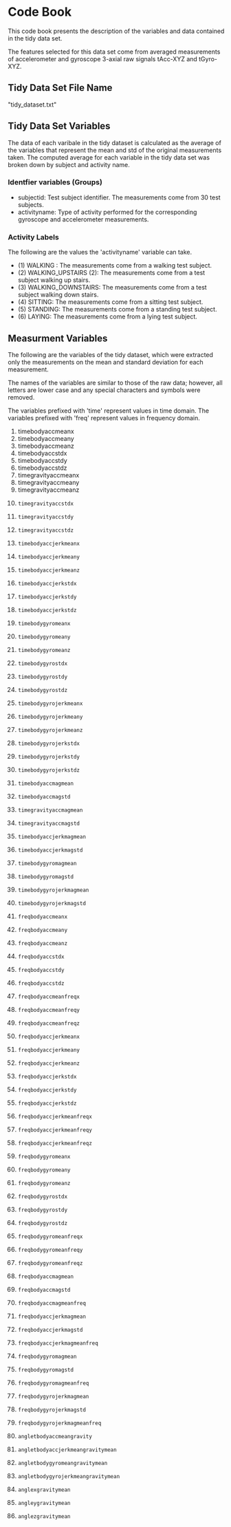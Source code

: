 # Code Book

This code book presents the description of the variables and data contained in 
the tidy data set.
 
The features selected for this data set come from averaged measurements of 
accelerometer and gyroscope 3-axial raw signals tAcc-XYZ and tGyro-XYZ.

## Tidy Data Set File Name

"tidy_dataset.txt"

## Tidy Data Set Variables

The data of each varibale in the tidy dataset is calculated as the average of the
variables that represent the mean and std of the original measurements taken.
The computed average for each variable in the tidy data set was broken down by
subject and activity name.

### Identfier variables (Groups)

* subjectid: Test subject identifier. The measurements come from 30 test subjects. 
* activityname: Type of activity performed for the corresponding gyroscope and 
accelerometer measurements.

### Activity Labels

The following are the values the 'activityname' variable can take. 

* (1) WALKING : The measurements come from a walking test subject.
* (2) WALKING_UPSTAIRS (2): The measurements come from a test subject walking up stairs.
* (3) WALKING_DOWNSTAIRS: The measurements come from a test subject walking down stairs.
* (4) SITTING: The measurements come from a sitting test subject.
* (5) STANDING: The measurements come from a standing test subject.
* (6) LAYING: The measurements come from a lying test subject.

## Measurment Variables

The following are the variables of the tidy dataset, which were extracted
only the measurements on the mean and standard deviation for each measurement.

The names of the variables are similar to those of the raw data; however, all 
letters are lower case and any special characters and symbols were removed.
 
The variables prefixed with 'time' represent values in time domain.
The variables prefixed with 'freq' represent values in frequency domain.
 

1) 	timebodyaccmeanx 
2) 	timebodyaccmeany 
3) 	timebodyaccmeanz
4) 	timebodyaccstdx 
5) 	timebodyaccstdy 
6) 	timebodyaccstdz
7) 	timegravityaccmeanx 
8) 	timegravityaccmeany 
9) 	timegravityaccmeanz 
10) 	timegravityaccstdx 
11) 	timegravityaccstdy 
12) 	timegravityaccstdz 
13) 	timebodyaccjerkmeanx 
14) 	timebodyaccjerkmeany 
15) 	timebodyaccjerkmeanz 
16) 	timebodyaccjerkstdx 
17) 	timebodyaccjerkstdy 
18) 	timebodyaccjerkstdz 
19) 	timebodygyromeanx
20) 	timebodygyromeany 
21) 	timebodygyromeanz 
22) 	timebodygyrostdx 
23) 	timebodygyrostdy 
24) 	timebodygyrostdz 
25) 	timebodygyrojerkmeanx 
26) 	timebodygyrojerkmeany 
27) 	timebodygyrojerkmeanz 
28) 	timebodygyrojerkstdx 
29) 	timebodygyrojerkstdy 
30) 	timebodygyrojerkstdz 
31) 	timebodyaccmagmean 
32) 	timebodyaccmagstd 
33) 	timegravityaccmagmean 
34) 	timegravityaccmagstd 
35) 	timebodyaccjerkmagmean
36) 	timebodyaccjerkmagstd 
37) 	timebodygyromagmean 
38) 	timebodygyromagstd 
39) 	timebodygyrojerkmagmean 
40) 	timebodygyrojerkmagstd 
41) 	freqbodyaccmeanx 
42) 	freqbodyaccmeany 
43) 	freqbodyaccmeanz 
44) 	freqbodyaccstdx 
45) 	freqbodyaccstdy 
46) 	freqbodyaccstdz 
47) 	freqbodyaccmeanfreqx 
48) 	freqbodyaccmeanfreqy 
49) 	freqbodyaccmeanfreqz 
50) 	freqbodyaccjerkmeanx 
51) 	freqbodyaccjerkmeany 
52) 	freqbodyaccjerkmeanz 
53) 	freqbodyaccjerkstdx 
54) 	freqbodyaccjerkstdy 
55) 	freqbodyaccjerkstdz 
56) 	freqbodyaccjerkmeanfreqx 
57) 	freqbodyaccjerkmeanfreqy 
58) 	freqbodyaccjerkmeanfreqz
59) 	freqbodygyromeanx 
60) 	freqbodygyromeany 
61) 	freqbodygyromeanz 
62) 	freqbodygyrostdx 
63) 	freqbodygyrostdy 
64) 	freqbodygyrostdz 
65) 	freqbodygyromeanfreqx 
66) 	freqbodygyromeanfreqy 
67) 	freqbodygyromeanfreqz 
68) 	freqbodyaccmagmean
69) 	freqbodyaccmagstd 
70) 	freqbodyaccmagmeanfreq 
71) 	freqbodyaccjerkmagmean 
72) 	freqbodyaccjerkmagstd 
73) 	freqbodyaccjerkmagmeanfreq 
74) 	freqbodygyromagmean 
75) 	freqbodygyromagstd 
76) 	freqbodygyromagmeanfreq 
77) 	freqbodygyrojerkmagmean 
78) 	freqbodygyrojerkmagstd 
79) 	freqbodygyrojerkmagmeanfreq 
80) 	angletbodyaccmeangravity 
81) 	angletbodyaccjerkmeangravitymean 
82) 	angletbodygyromeangravitymean 
83) 	angletbodygyrojerkmeangravitymean 
84) 	anglexgravitymean 
85) 	angleygravitymean 
86) 	anglezgravitymean

